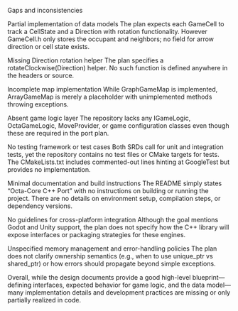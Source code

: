 Gaps and inconsistencies

Partial implementation of data models
The plan expects each GameCell to track a CellState and a Direction with rotation functionality. However GameCell.h only stores the occupant and neighbors; no field for arrow direction or cell state exists.

Missing Direction rotation helper
The plan specifies a rotateClockwise(Direction) helper. No such function is defined anywhere in the headers or source.

Incomplete map implementation
While GraphGameMap is implemented, ArrayGameMap is merely a placeholder with unimplemented methods throwing exceptions.

Absent game logic layer
The repository lacks any IGameLogic, OctaGameLogic, MoveProvider, or game configuration classes even though these are required in the port plan.

No testing framework or test cases
Both SRDs call for unit and integration tests, yet the repository contains no test files or CMake targets for tests. The CMakeLists.txt includes commented-out lines hinting at GoogleTest but provides no implementation.

Minimal documentation and build instructions
The README simply states “Octa-Core C++ Port” with no instructions on building or running the project. There are no details on environment setup, compilation steps, or dependency versions.

No guidelines for cross-platform integration
Although the goal mentions Godot and Unity support, the plan does not specify how the C++ library will expose interfaces or packaging strategies for these engines.

Unspecified memory management and error-handling policies
The plan does not clarify ownership semantics (e.g., when to use unique_ptr vs shared_ptr) or how errors should propagate beyond simple exceptions.

Overall, while the design documents provide a good high-level blueprint—defining interfaces, expected behavior for game logic, and the data model—many implementation details and development practices are missing or only partially realized in code.